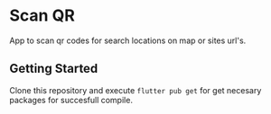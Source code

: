 # Scan QR 

App to scan qr codes for search locations on map or sites url's.

## Getting Started

Clone this repository and execute ``flutter pub get`` for get necesary packages for succesfull compile.